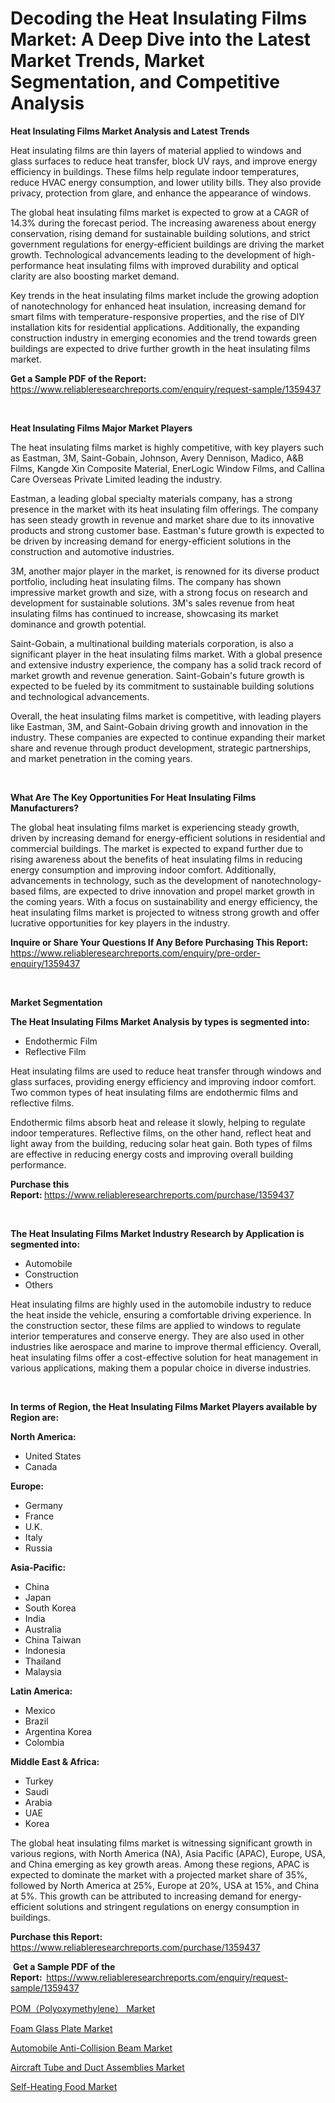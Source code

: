 <p><h1>Decoding the Heat Insulating Films Market: A Deep Dive into the Latest Market Trends, Market Segmentation, and Competitive Analysis</h1></p><p><strong>Heat Insulating Films Market Analysis and Latest Trends</strong></p>
<p><p>Heat insulating films are thin layers of material applied to windows and glass surfaces to reduce heat transfer, block UV rays, and improve energy efficiency in buildings. These films help regulate indoor temperatures, reduce HVAC energy consumption, and lower utility bills. They also provide privacy, protection from glare, and enhance the appearance of windows.</p><p>The global heat insulating films market is expected to grow at a CAGR of 14.3% during the forecast period. The increasing awareness about energy conservation, rising demand for sustainable building solutions, and strict government regulations for energy-efficient buildings are driving the market growth. Technological advancements leading to the development of high-performance heat insulating films with improved durability and optical clarity are also boosting market demand.</p><p>Key trends in the heat insulating films market include the growing adoption of nanotechnology for enhanced heat insulation, increasing demand for smart films with temperature-responsive properties, and the rise of DIY installation kits for residential applications. Additionally, the expanding construction industry in emerging economies and the trend towards green buildings are expected to drive further growth in the heat insulating films market.</p></p>
<p><strong>Get a Sample PDF of the Report:&nbsp;</strong> <a href="https://www.reliableresearchreports.com/enquiry/request-sample/1359437">https://www.reliableresearchreports.com/enquiry/request-sample/1359437</a></p>
<p>&nbsp;</p>
<p><strong>Heat Insulating Films Major Market Players</strong></p>
<p><p>The heat insulating films market is highly competitive, with key players such as Eastman, 3M, Saint-Gobain, Johnson, Avery Dennison, Madico, A&B Films, Kangde Xin Composite Material, EnerLogic Window Films, and Callina Care Overseas Private Limited leading the industry. </p><p>Eastman, a leading global specialty materials company, has a strong presence in the market with its heat insulating film offerings. The company has seen steady growth in revenue and market share due to its innovative products and strong customer base. Eastman's future growth is expected to be driven by increasing demand for energy-efficient solutions in the construction and automotive industries.</p><p>3M, another major player in the market, is renowned for its diverse product portfolio, including heat insulating films. The company has shown impressive market growth and size, with a strong focus on research and development for sustainable solutions. 3M's sales revenue from heat insulating films has continued to increase, showcasing its market dominance and growth potential.</p><p>Saint-Gobain, a multinational building materials corporation, is also a significant player in the heat insulating films market. With a global presence and extensive industry experience, the company has a solid track record of market growth and revenue generation. Saint-Gobain's future growth is expected to be fueled by its commitment to sustainable building solutions and technological advancements.</p><p>Overall, the heat insulating films market is competitive, with leading players like Eastman, 3M, and Saint-Gobain driving growth and innovation in the industry. These companies are expected to continue expanding their market share and revenue through product development, strategic partnerships, and market penetration in the coming years.</p></p>
<p>&nbsp;</p>
<p><strong>What Are The Key Opportunities For Heat Insulating Films Manufacturers?</strong></p>
<p><p>The global heat insulating films market is experiencing steady growth, driven by increasing demand for energy-efficient solutions in residential and commercial buildings. The market is expected to expand further due to rising awareness about the benefits of heat insulating films in reducing energy consumption and improving indoor comfort. Additionally, advancements in technology, such as the development of nanotechnology-based films, are expected to drive innovation and propel market growth in the coming years. With a focus on sustainability and energy efficiency, the heat insulating films market is projected to witness strong growth and offer lucrative opportunities for key players in the industry.</p></p>
<p><strong>Inquire or Share Your Questions If Any Before Purchasing This Report:</strong> <a href="https://www.reliableresearchreports.com/enquiry/pre-order-enquiry/1359437">https://www.reliableresearchreports.com/enquiry/pre-order-enquiry/1359437</a></p>
<p>&nbsp;</p>
<p><strong>Market Segmentation</strong></p>
<p><strong>The Heat Insulating Films Market Analysis by types is segmented into:</strong></p>
<p><ul><li>Endothermic Film</li><li>Reflective Film</li></ul></p>
<p><p>Heat insulating films are used to reduce heat transfer through windows and glass surfaces, providing energy efficiency and improving indoor comfort. Two common types of heat insulating films are endothermic films and reflective films. </p><p>Endothermic films absorb heat and release it slowly, helping to regulate indoor temperatures. Reflective films, on the other hand, reflect heat and light away from the building, reducing solar heat gain. Both types of films are effective in reducing energy costs and improving overall building performance.</p></p>
<p><strong>Purchase this Report:&nbsp;</strong><a href="https://www.reliableresearchreports.com/purchase/1359437">https://www.reliableresearchreports.com/purchase/1359437</a></p>
<p>&nbsp;</p>
<p><strong>The Heat Insulating Films Market Industry Research by Application is segmented into:</strong></p>
<p><ul><li>Automobile</li><li>Construction</li><li>Others</li></ul></p>
<p><p>Heat insulating films are highly used in the automobile industry to reduce the heat inside the vehicle, ensuring a comfortable driving experience. In the construction sector, these films are applied to windows to regulate interior temperatures and conserve energy. They are also used in other industries like aerospace and marine to improve thermal efficiency. Overall, heat insulating films offer a cost-effective solution for heat management in various applications, making them a popular choice in diverse industries.</p></p>
<p>&nbsp;</p>
<p><strong>In terms of Region, the Heat Insulating Films Market Players available by Region are:</strong></p>
<p>
    <p> <strong> North America: </strong>
        <ul>
            <li>United States</li>
            <li>Canada</li>
        </ul>
        </p> 
    <p> <strong> Europe: </strong>
        <ul>
            <li>Germany</li>
            <li>France</li>
            <li>U.K.</li>
            <li>Italy</li>
            <li>Russia</li>
        </ul>
        </p> 
    <p> <strong> Asia-Pacific: </strong>
        <ul>
            <li>China</li>
            <li>Japan</li>
            <li>South Korea</li>
            <li>India</li>
            <li>Australia</li>
            <li>China Taiwan</li>
            <li>Indonesia</li>
            <li>Thailand</li>
            <li>Malaysia</li>
        </ul>
        </p> 
    <p> <strong> Latin America: </strong>
        <ul>
            <li>Mexico</li>
            <li>Brazil</li>
            <li>Argentina Korea</li>
            <li>Colombia</li>
        </ul>
        </p> 
    <p> <strong> Middle East & Africa: </strong>
        <ul>
            <li>Turkey</li>
            <li>Saudi</li>
            <li>Arabia</li>
            <li>UAE</li>
            <li>Korea</li>
        </ul>
    </p>
    </p>
<p><p>The global heat insulating films market is witnessing significant growth in various regions, with North America (NA), Asia Pacific (APAC), Europe, USA, and China emerging as key growth areas. Among these regions, APAC is expected to dominate the market with a projected market share of 35%, followed by North America at 25%, Europe at 20%, USA at 15%, and China at 5%. This growth can be attributed to increasing demand for energy-efficient solutions and stringent regulations on energy consumption in buildings.</p></p>
<p><strong>Purchase this Report: </strong><a href="https://www.reliableresearchreports.com/purchase/1359437">https://www.reliableresearchreports.com/purchase/1359437</a></p>
<p>&nbsp;<strong>Get a Sample PDF of the Report:&nbsp;&nbsp;</strong><a href="https://www.reliableresearchreports.com/enquiry/request-sample/1359437">https://www.reliableresearchreports.com/enquiry/request-sample/1359437</a></p>
<p><strong></strong></p>
<p><p><a href="https://github.com/mabutironaldo/Market-Research-Report-List-3/blob/main/pompolyoxymethylene-market.md">POM（Polyoxymethylene） Market</a></p><p><a href="https://github.com/Paul14Anderson63/Market-Research-Report-List-2/blob/main/foam-glass-plate-market.md">Foam Glass Plate Market</a></p><p><a href="https://issuu.com/reportprime-2/docs/automobile-anti-collision-beam-market-size-2030.pp">Automobile Anti-Collision Beam Market</a></p><p><a href="https://medium.com/@kevontoy1/aircraft-tube-and-duct-assemblies-market-size-market-outlook-and-market-forecast-2024-to-2031-822eff190fc7">Aircraft Tube and Duct Assemblies Market</a></p><p><a href="https://issuu.com/reportprime-2/docs/self-heating-food-market-size-2030.pptx">Self-Heating Food Market</a></p></p>
